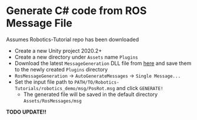 # Generate C# code from ROS Message File

Assumes Robotics-Tutorial repo has been downloaded

- Create a new Unity project 2020.2+
- Create a new directory under `Assets` name `Plugins`
- Download the latest `MessageGeneration` DLL file from [here](https://github.com/Unity-Technologies/Robotics-Tutorials/releases) and save them to the newly created `Plugins` directory
- `RosMessageGeneration` -> `AutoGenerateMessages` -> `Single Message...`
- Set the input file path to `PATH/TO/Robotics-Tutorials/robotics_demo/msg/PosRot.msg` and click `GENERATE!`
    - The generated file will be saved in the default directory `Assets/RosMessages/msg`


**TODO UPDATE!!**